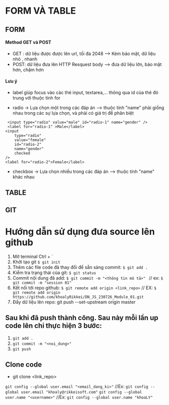 # FORM VÀ TABLE

## FORM

#### Method GET và POST

- GET : dữ liệu được được lên url, tối đa 2048 --> Kém bảo mật, dữ liệu nhỏ , nhanh
- POST: dữ liệu đưa lên HTTP Resquest body --> đưa dữ liệu lớn, bảo mật hơn, chậm hơn

#### Lưu ý

- label giúp focus vào các thẻ input, textarea,... thông qua id của thẻ đó trung với thuộc tính for

- radio -> Lựa chọn một trong các đáp án --> thuộc tính "name" phải giống nhau trong các sự lựa chọn, và phải có giá trị để phân biệt

```
 <input type="radio" value="male" id="radio-1" name="gender" />
 <label for="radio-1" >Male</label>
<input
    type="radio"
    value="female"
    id="radio-2"
    name="gender"
    checked
/>
<label for="radio-2">Female</label>
```

- checkbox -> Lựa chọn nhiều trong các đáp án --> thuộc tính "name" khác nhau

## TABLE

## GIT

# Hướng dẫn sử dụng đưa source lên github

1. Mở terminal Ctrl + `
2. Khởi tạo git `$ git init`
3. Thêm các file code đã thay đổi để sẵn sàng commit: `$ git add .`
4. Kiểm tra trạng thái của git: `$ git status`
5. Commit nội dung đã add: `$ git commit -m "<thông tin mô tả>" `
   // ex: `$ git commit -m "session 01"`
   <!-- Hoàn thành việc commit -->
6. Kết nối tới repo github: `$ git remote add origin <link_repo>`
   // EX: `$ git remote add origin https://github.com/khoalyRikkei/DN_JS_230726_Module_01.git`
7. Đẩy dữ liệu lên repo: git push --set-upstream origin master

## Sau khi đã push thành công. Sau này mỗi lần up code lên chỉ thực hiện 3 bước:

1. `git add .`
2. `git commit -m "<noi_dung>"`
3. `git push`

<!-- Test -->
<!-- Hello world -->

## Clone code

- git clone <link_repo>

<!-- Cấu hình git lần đầu -->

`git config --global user.email "<email_dang_ki>"`
//Ex: `git config --global user.email "khoaly@rikkeisoft.com"`
`git config --global user.name "<username>"`
//Ex: `git config --global user.name "khoaLY"`

